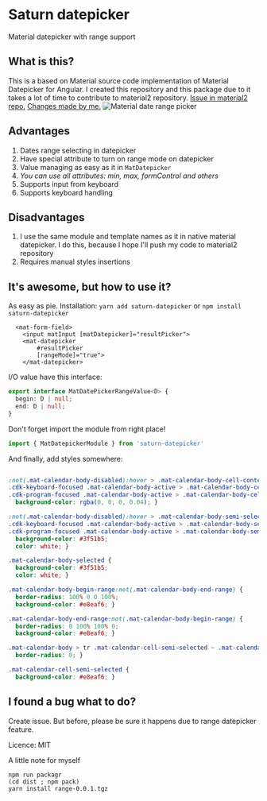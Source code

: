 # Saturn datepicker
Material datepicker with range support
## What is this?

This is a based on Material source code implementation of Material Datepicker for Angular. 
I created this repository and this package due to it takes a lot of time to contribute to material2 repository.
[Issue in material2 repo.](https://github.com/angular/material2/issues/4763) 
[Changes made by me.](https://github.com/SaturnTeam/material2/commit/2f1409165ea601e6193c5d4c4784b04a9db67d21)
![Material date range picker](screenshot.png)

## Advantages
1) Dates range selecting in datepicker 
2) Have special attribute to turn on range mode on datepicker
3) Value managing as easy as it in `MatDatepicker`
4) *You can use all attributes: min, max, formControl and others*
5) Supports input from keyboard
6) Supports keyboard handling
 
## Disadvantages 
1) I use the same module and template names as it in native material datepicker. I do this, because I hope I'll push my code to material2 repository
2) Requires manual styles insertions

## It's awesome, but how to use it?
As easy as pie.
Installation: `yarn add saturn-datepicker` or `npm install saturn-datepicker`
```angular2html
  <mat-form-field>
    <input matInput [matDatepicker]="resultPicker">
    <mat-datepicker
        #resultPicker
        [rangeMode]="true">
    </mat-datepicker>
```
I/O value have this interface:
```typescript
export interface MatDatePickerRangeValue<D> {
  begin: D | null;
  end: D | null;
}
```
Don't forget import the module from right place!
```typescript
import { MatDatepickerModule } from 'saturn-datepicker'
```
And finally, add styles somewhere:
```css

:not(.mat-calendar-body-disabled):hover > .mat-calendar-body-cell-content:not(.mat-calendar-body-selected):not(.mat-calendar-body-semi-selected),
.cdk-keyboard-focused .mat-calendar-body-active > .mat-calendar-body-cell-content:not(.mat-calendar-body-selected):not(.mat-calendar-body-semi-selected),
.cdk-program-focused .mat-calendar-body-active > .mat-calendar-body-cell-content:not(.mat-calendar-body-selected):not(.mat-calendar-body-semi-selected) {
  background-color: rgba(0, 0, 0, 0.04); }

:not(.mat-calendar-body-disabled):hover > .mat-calendar-body-semi-selected,
.cdk-keyboard-focused .mat-calendar-body-active > .mat-calendar-body-semi-selected,
.cdk-program-focused .mat-calendar-body-active > .mat-calendar-body-semi-selected {
  background-color: #3f51b5;
  color: white; }

.mat-calendar-body-selected {
  background-color: #3f51b5;
  color: white; }

.mat-calendar-body-begin-range:not(.mat-calendar-body-end-range) {
  border-radius: 100% 0 0 100%;
  background-color: #e8eaf6; }

.mat-calendar-body-end-range:not(.mat-calendar-body-begin-range) {
  border-radius: 0 100% 100% 0;
  background-color: #e8eaf6; }

.mat-calendar-body > tr .mat-calendar-cell-semi-selected ~ .mat-calendar-cell-semi-selected {
  border-radius: 0; }

.mat-calendar-cell-semi-selected {
  background-color: #e8eaf6; }
```


## I found a bug what to do?
Create issue. But before, please be sure it happens due to range datepicker feature.


Licence: MIT

A little note for myself
```shell
npm run packagr
(cd dist ; npm pack)
yarn install range-0.0.1.tgz 
```
